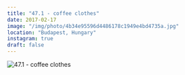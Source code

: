 ```yaml
---
title: "47.1 - coffee clothes"
date: 2017-02-17
image: "/img/photo/4b34e95596d4486178c1949e4bd4735a.jpg"
location: "Budapest, Hungary"
instagram: true
draft: false
---
```


![47.1 - coffee clothes](/img/photo/4b34e95596d4486178c1949e4bd4735a.jpg)
